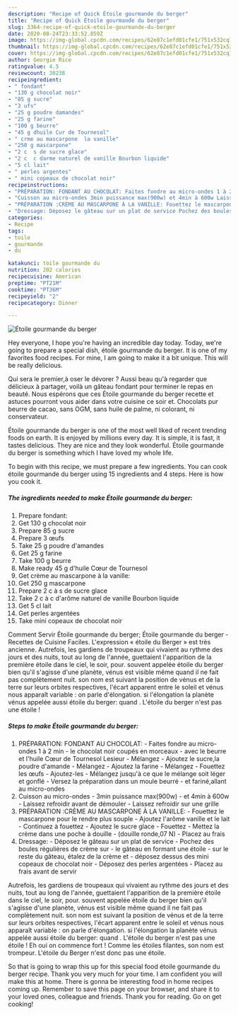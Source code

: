```yaml
---
description: "Recipe of Quick Étoile gourmande du berger"
title: "Recipe of Quick Étoile gourmande du berger"
slug: 3364-recipe-of-quick-etoile-gourmande-du-berger
date: 2020-08-24T23:33:52.859Z
image: https://img-global.cpcdn.com/recipes/62e87c1efd01cfe1/751x532cq70/etoile-gourmande-du-berger-photo-principale-de-la-recette.jpg
thumbnail: https://img-global.cpcdn.com/recipes/62e87c1efd01cfe1/751x532cq70/etoile-gourmande-du-berger-photo-principale-de-la-recette.jpg
cover: https://img-global.cpcdn.com/recipes/62e87c1efd01cfe1/751x532cq70/etoile-gourmande-du-berger-photo-principale-de-la-recette.jpg
author: Georgie Rice
ratingvalue: 4.5
reviewcount: 30238
recipeingredient:
- " fondant"
- "130 g chocolat noir"
- "85 g sucre"
- "3 ufs"
- "25 g poudre damandes"
- "25 g farine"
- "100 g beurre"
- "45 g dhuile Cur de Tournesol"
- " crme au mascarpone  la vanille"
- "250 g mascarpone"
- "2 c  s de sucre glace"
- "2 c  c darme naturel de vanille Bourbon liquide"
- "5 cl lait"
- " perles argentes"
- " mini copeaux de chocolat noir"
recipeinstructions:
- "PRÉPARATION: FONDANT AU CHOCOLAT: Faites fondre au micro-ondes 1 à 2 min le chocolat noir coupés en morceaux avec le beurre et l&#39;huile Cœur de Tournesol Lesieur Mélangez Ajoutez le sucre,la poudre d&#39;amande Mélangez Ajoutez la farine Mélangez Fouettez les œufs Ajoutez-les Mélangez jusqu&#39;à ce que le mélange soit léger et gonflé Versez la préparation dans un moule beurré et fariné,allant au micro-ondes"
- "Cuisson au micro-ondes 3min puissance max(900w) et 4min à 600w Laissez refroidir avant de démouler Laissez refroidir sur une grille"
- "PRÉPARATION :CRÈME AU MASCARPONE À LA VANILLE: Fouettez le mascarpone pour le rendre plus souple Ajoutez l&#39;arôme vanille et le lait Continuez à fouettez Ajoutez le sucre glace Fouettez Mettez la crème dans une poche à douille (douille ronde,07 N) Placez au frais"
- "Dressage: Déposez le gâteau sur un plat de service Pochez des boules régulières de crème sur le gâteau en formant une étoile sur le reste du gâteau, étalez de la crème et déposez dessus des mini copeaux de chocolat noir Déposez des perles argentées Placez au frais avant de servir"
categories:
- Recipe
tags:
- toile
- gourmande
- du

katakunci: toile gourmande du 
nutrition: 202 calories
recipecuisine: American
preptime: "PT21M"
cooktime: "PT36M"
recipeyield: "2"
recipecategory: Dinner

---
```



![Étoile gourmande du berger](https://img-global.cpcdn.com/recipes/62e87c1efd01cfe1/751x532cq70/etoile-gourmande-du-berger-photo-principale-de-la-recette.jpg)

Hey everyone, I hope you're having an incredible day today. Today, we're going to prepare a special dish, étoile gourmande du berger. It is one of my favorites food recipes. For mine, I am going to make it a bit unique. This will be really delicious.

Qui sera le premier,à oser le dévorer ? Aussi beau qu&#39;à regarder que délicieux à partager, voilà un gâteau fondant pour terminer le repas en beauté. Nous espérons que ces Étoile gourmande du berger recette et astuces pourront vous aider dans votre cuisine ce soir et. Chocolats pur beurre de cacao, sans OGM, sans huile de palme, ni colorant, ni conservateur.

Étoile gourmande du berger is one of the most well liked of recent trending foods on earth. It is enjoyed by millions every day. It is simple, it is fast, it tastes delicious. They are nice and they look wonderful. Étoile gourmande du berger is something which I have loved my whole life.


To begin with this recipe, we must prepare a few ingredients. You can cook étoile gourmande du berger using 15 ingredients and 4 steps. Here is how you cook it.

<!--inarticleads1-->

##### The ingredients needed to make Étoile gourmande du berger:

1. Prepare  fondant:
1. Get 130 g chocolat noir
1. Prepare 85 g sucre
1. Prepare 3 œufs
1. Take 25 g poudre d&#39;amandes
1. Get 25 g farine
1. Take 100 g beurre
1. Make ready 45 g d&#39;huile Cœur de Tournesol
1. Get  crème au mascarpone à la vanille:
1. Get 250 g mascarpone
1. Prepare 2 c à s de sucre glace
1. Take 2 c à c d&#39;arôme naturel de vanille Bourbon liquide
1. Get 5 cl lait
1. Get  perles argentées
1. Take  mini copeaux de chocolat noir


Comment Servir Étoile gourmande du berger; Étoile gourmande du berger - Recettes de Cuisine Faciles. L&#39;expression « étoile du Berger » est très ancienne. Autrefois, les gardiens de troupeaux qui vivaient au rythme des jours et des nuits, tout au long de l&#39;année, guettaient l&#39;apparition de la première étoile dans le ciel, le soir, pour. souvent appelée étoile du berger bien qu&#39;il s&#39;agisse d&#39;une planète, vénus est visible même quand il ne fait pas complètement nuit. son nom est suivant la position de vénus et de la terre sur leurs orbites respectives, l&#39;écart apparent entre le soleil et vénus nous apparaît variable : on parle d&#39;élongation. si l&#39;élongation la planète vénus appelée aussi étoile du berger: quand . L&#39;étoile du berger n&#39;est pas une étoile ! 

<!--inarticleads2-->

##### Steps to make Étoile gourmande du berger:

1. PRÉPARATION: FONDANT AU CHOCOLAT: - Faites fondre au micro-ondes 1 à 2 min - le chocolat noir coupés en morceaux - avec le beurre et l&#39;huile Cœur de Tournesol Lesieur - Mélangez - Ajoutez le sucre,la poudre d&#39;amande - Mélangez - Ajoutez la farine - Mélangez - Fouettez les œufs - Ajoutez-les - Mélangez jusqu&#39;à ce que le mélange soit léger et gonflé - Versez la préparation dans un moule beurré - et fariné,allant au micro-ondes
1. Cuisson au micro-ondes - 3min puissance max(900w) - et 4min à 600w - Laissez refroidir avant de démouler - Laissez refroidir sur une grille
1. PRÉPARATION :CRÈME AU MASCARPONE À LA VANILLE: - Fouettez le mascarpone pour le rendre plus souple - Ajoutez l&#39;arôme vanille et le lait - Continuez à fouettez - Ajoutez le sucre glace - Fouettez - Mettez la crème dans une poche à douille - (douille ronde,07 N) - Placez au frais
1. Dressage: - Déposez le gâteau sur un plat de service - Pochez des boules régulières de crème sur - le gâteau en formant une étoile - sur le reste du gâteau, étalez de la crème et - déposez dessus des mini copeaux de chocolat noir - Déposez des perles argentées - Placez au frais avant de servir


Autrefois, les gardiens de troupeaux qui vivaient au rythme des jours et des nuits, tout au long de l&#39;année, guettaient l&#39;apparition de la première étoile dans le ciel, le soir, pour. souvent appelée étoile du berger bien qu&#39;il s&#39;agisse d&#39;une planète, vénus est visible même quand il ne fait pas complètement nuit. son nom est suivant la position de vénus et de la terre sur leurs orbites respectives, l&#39;écart apparent entre le soleil et vénus nous apparaît variable : on parle d&#39;élongation. si l&#39;élongation la planète vénus appelée aussi étoile du berger: quand . L&#39;étoile du berger n&#39;est pas une étoile ! Eh oui on commence fort ! Comme les étoiles filantes, son nom est trompeur. L&#39;étoile du Berger n&#39;est donc pas une étoile. 

So that is going to wrap this up for this special food étoile gourmande du berger recipe. Thank you very much for your time. I am confident you will make this at home. There is gonna be interesting food in home recipes coming up. Remember to save this page on your browser, and share it to your loved ones, colleague and friends. Thank you for reading. Go on get cooking!
